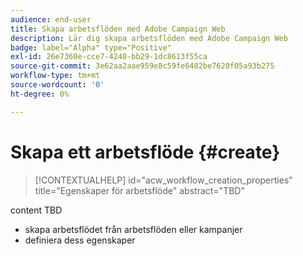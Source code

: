```yaml
---
audience: end-user
title: Skapa arbetsflöden med Adobe Campaign Web
description: Lär dig skapa arbetsflöden med Adobe Campaign Web
badge: label="Alpha" type="Positive"
exl-id: 26e7360e-cce7-4240-bb29-1dc8613f55ca
source-git-commit: 3e62aa2aae959e8c59fe6482be7620f05a93b275
workflow-type: tm+mt
source-wordcount: '0'
ht-degree: 0%

---
```



# Skapa ett arbetsflöde {#create}

>[!CONTEXTUALHELP]
>id="acw_workflow_creation_properties"
>title="Egenskaper för arbetsflöde"
>abstract="TBD"

content TBD

* skapa arbetsflödet från arbetsflöden eller kampanjer
* definiera dess egenskaper
